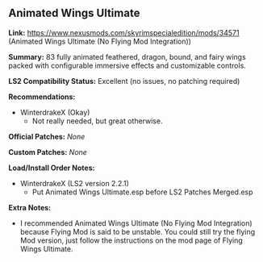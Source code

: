 ## Animated Wings Ultimate

**Link:** https://www.nexusmods.com/skyrimspecialedition/mods/34571 (Animated Wings Ultimate (No Flying Mod Integration))

**Summary:** 83 fully animated feathered, dragon, bound, and fairy wings packed with configurable immersive effects and customizable controls.

**LS2 Compatibility Status:** Excellent (no issues, no patching required)

**Recommendations:** 
* WinterdrakeX (Okay)
  * Not really needed, but great otherwise.

**Official Patches:**
_None_

**Custom Patches:**
_None_

**Load/Install Order Notes:**
* WinterdrakeX (LS2 version 2.2.1)
  * Put Animated Wings Ultimate.esp before LS2 Patches Merged.esp

**Extra Notes:**
* I recommended Animated Wings Ultimate (No Flying Mod Integration) because Flying Mod is said to be unstable. You could still try the flying Mod version, just follow the instructions on the mod page of Flying Wings Ultimate.

